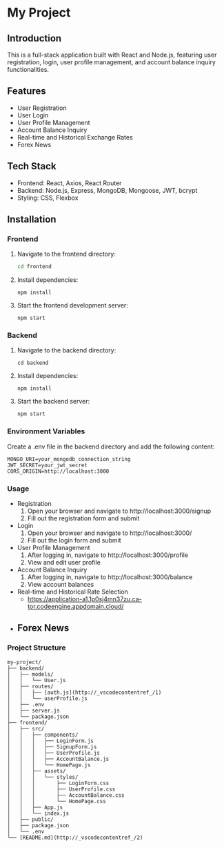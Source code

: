 # My Project

## Introduction

This is a full-stack application built with React and Node.js, featuring user registration, login, user profile management, and account balance inquiry functionalities.

## Features

- User Registration
- User Login
- User Profile Management
- Account Balance Inquiry
- Real-time and Historical Exchange Rates
- Forex News

## Tech Stack

- Frontend: React, Axios, React Router
- Backend: Node.js, Express, MongoDB, Mongoose, JWT, bcrypt
- Styling: CSS, Flexbox

## Installation

### Frontend

1. Navigate to the frontend directory:

   ```bash
   cd frontend
2. Install dependencies:
   ```
   npm install
   ```
3. Start the frontend development server:
   ```
   npm start
   ```

### Backend
1. Navigate to the backend directory:
   ```
   cd backend
   ```
2. Install dependencies:
   ```
   npm install
   ```
3. Start the backend server:
   ```
   npm start
   ```

### Environment Variables

Create a .env file in the backend directory and add the following content:

```
MONGO_URI=your_mongodb_connection_string
JWT_SECRET=your_jwt_secret
CORS_ORIGIN=http://localhost:3000
```

### Usage

- Registration
  1. Open your browser and navigate to http://localhost:3000/signup
  2. Fill out the registration form and submit
- Login
  1. Open your browser and navigate to http://localhost:3000/
  2. Fill out the login form and submit
- User Profile Management
  1. After logging in, navigate to http://localhost:3000/profile
  2. View and edit user profile
- Account Balance Inquiry
  1. After logging in, navigate to http://localhost:3000/balance
  2. View account balances
- Real-time and Historical Rate Selection
  - https://application-a1.1p0sj4mn37zu.ca-tor.codeengine.appdomain.cloud/
- Forex News
  - 

### Project Structure

```
my-project/
├── backend/
│   ├── models/
│   │   └── User.js
│   ├── routes/
│   │   ├── [auth.js](http://_vscodecontentref_/1)
│   │   └── userProfile.js
│   ├── .env
│   ├── server.js
│   └── package.json
├── frontend/
│   ├── src/
│   │   ├── components/
│   │   │   ├── LoginForm.js
│   │   │   ├── SignupForm.js
│   │   │   ├── UserProfile.js
│   │   │   ├── AccountBalance.js
│   │   │   └── HomePage.js
│   │   ├── assets/
│   │   │   └── styles/
│   │   │       ├── LoginForm.css
│   │   │       ├── UserProfile.css
│   │   │       ├── AccountBalance.css
│   │   │       └── HomePage.css
│   │   ├── App.js
│   │   └── index.js
│   ├── public/
│   ├── package.json
│   └── .env
└── [README.md](http://_vscodecontentref_/2)
```
